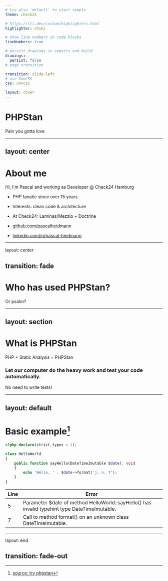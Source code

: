 ```yaml
---
# try also 'default' to start simple
theme: check24

# https://sli.dev/custom/highlighters.html
highlighter: shiki

# show line numbers in code blocks
lineNumbers: true

# persist drawings in exports and build
drawings:
  persist: false
# page transition

transition: slide-left
# use UnoCSS
css: unocss

layout: cover
---
```

# PHPStan

Pain you gotta love

---
layout: center
---

# About me

Hi, I'm Pascal and working as Developer @ Check24 Hamburg

- PHP fanatic since over 15 years
- Interests: clean code & architecture
- At Check24: Laminas/Mezzio + Doctrine


- <a href="https://github.com/pascalheidmann" target="_blank"><carbon-logo-github /> github.com/pascalheidmann</a>
- <a href="https://www.linkedin.com/in/pascal-heidmann/" target="_blank"><carbon-logo-linkedin />
  linkedin.com/in/pascal-heidmann</a>

---
layout: center

transition: fade
---

# Who has used PHPStan?

<div v-click>
Or psalm?
</div>


[//]: # (---)
[//]: # (layout: section)
[//]: # (---)

[//]: # (# Agenda)
[//]: # ()
[//]: # (<Toc />)

---
layout: section
---

# What is PHPStan

<div class="text-center">
    <span v-after>
    PHP
    </span>
    <span v-click>
    + Static Analysis
    </span>
    <span v-click>
    = PHPStan
    </span>
</div>

<div class="text-center" v-click>
    <h3>Let our computer do the heavy work and test your code automatically.</h3>
    <p>No need to write tests!</p>
</div>

---
layout: default
---

# Basic example[^1]

```php {all|all|5|7}
<?php declare(strict_types = 1);

class HelloWorld
{
	public function sayHello(DateTimeImutable $date): void
	{
		echo 'Hello, ' . $date->format('j. n. Y');
	}
}
```

<div v-click="1">

| Line | Error                                                                                        |
|------|----------------------------------------------------------------------------------------------|
| 5    | Parameter $date of method HelloWorld::sayHello() has invalid typehint type DateTimeImutable. |
| 7    | Call to method format() on an unknown class DateTimeImutable.                                |

</div>

[^1]: [source: try phpstan](https://phpstan.org/r/549ceaa7-c9fd-4e35-ae5c-38fd6cb3dd7d)

---
layout: end

transition: fade-out
---

